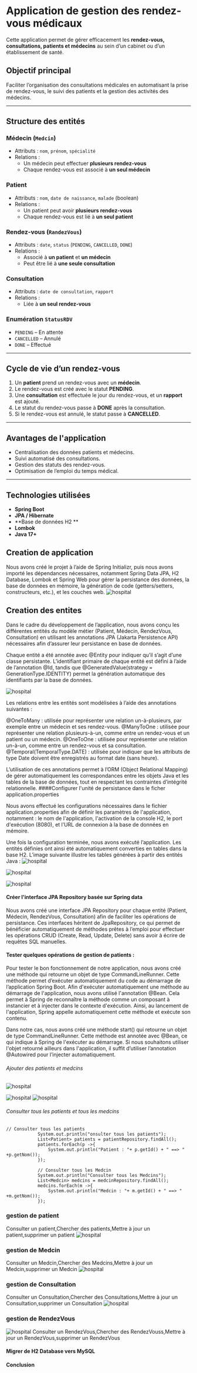 # Application de gestion des rendez-vous médicaux

Cette application permet de gérer efficacement les **rendez-vous, consultations, patients et médecins** au sein d’un cabinet ou d’un établissement de santé.

## Objectif principal

Faciliter l’organisation des consultations médicales en automatisant la prise de rendez-vous, le suivi des patients et la gestion des activités des médecins.

---

## Structure des entités

### Médecin (`Medcin`)
- Attributs : `nom`, `prénom`, `spécialité`
- Relations :
  - Un médecin peut effectuer **plusieurs rendez-vous**
  - Chaque rendez-vous est associé à **un seul médecin**

### Patient
- Attributs : `nom`, `date de naissance`, `malade` (boolean)
- Relations :
  - Un patient peut avoir **plusieurs rendez-vous**
  - Chaque rendez-vous est lié à **un seul patient**

### Rendez-vous (`RandezVous`)
- Attributs : `date`, `status` (`PENDING`, `CANCELLED`, `DONE`)
- Relations :
  - Associé à **un patient** et **un médecin**
  - Peut être lié à **une seule consultation**

### Consultation
- Attributs : `date de consultation`, `rapport`
- Relations :
  - Liée à **un seul rendez-vous**

### Enumération `StatusRDV`
- `PENDING` – En attente
- `CANCELLED` – Annulé
- `DONE` – Effectué

---

## Cycle de vie d’un rendez-vous

1. Un **patient** prend un rendez-vous avec un **médecin**.
2. Le rendez-vous est créé avec le statut **PENDING**.
3. Une **consultation** est effectuée le jour du rendez-vous, et un **rapport** est ajouté.
4. Le statut du rendez-vous passe à **DONE** après la consultation.
5. Si le rendez-vous est annulé, le statut passe à **CANCELLED**.

---

## Avantages de l'application

- Centralisation des données patients et médecins.
- Suivi automatisé des consultations.
- Gestion des statuts des rendez-vous.
- Optimisation de l’emploi du temps médical.

---

## Technologies utilisées

- **Spring Boot**
- **JPA / Hibernate**
- **Base de données H2 **
- **Lombok**
- **Java 17+**


## Creation de application 
Nous avons créé le projet à l’aide de Spring Initializr, puis nous avons importé les dépendances nécessaires, notamment Spring Data JPA, H2 Database, Lombok et Spring Web pour gérer la persistance des données, la base de données en mémoire, la génération de code (getters/setters, constructeurs, etc.), et les couches web.
![hospital](images/creationprj1.png)

## Creation des entites 
Dans le cadre du développement de l’application, nous avons conçu les différentes entités du modèle métier (Patient, Médecin, RendezVous, Consultation) en utilisant les annotations JPA (Jakarta Persistence API) nécessaires afin d’assurer leur persistance en base de données.


Chaque entité a été annotée avec @Entity pour indiquer qu’il s’agit d’une classe persistante. L’identifiant primaire de chaque entité est défini à l’aide de l’annotation @Id, tandis que @GeneratedValue(strategy = GenerationType.IDENTITY) permet la génération automatique des identifiants par la base de données.

![hospital](images/diagram.png)

Les relations entre les entités sont modélisées à l’aide des annotations suivantes :

@OneToMany : utilisée pour représenter une relation un-à-plusieurs, par exemple entre un médecin et ses rendez-vous.
@ManyToOne : utilisée pour représenter une relation plusieurs-à-un, comme entre un rendez-vous et un patient ou un médecin.
@OneToOne : utilisée pour représenter une relation un-à-un, comme entre un rendez-vous et sa consultation.
@Temporal(TemporalType.DATE) : utilisée pour indiquer que les attributs de type Date doivent être enregistrés au format date (sans heure).

L’utilisation de ces annotations permet à l’ORM (Object Relational Mapping) de gérer automatiquement les correspondances entre les objets Java et les tables de la base de données, tout en respectant les contraintes d’intégrité relationnelle.
####Configurer l'unité de persistance dans le ficher application.properties 

Nous avons effectué les configurations nécessaires dans le fichier application.properties afin de définir les paramètres de l'application, notamment :
le nom de l'application,
l'activation de la console H2,
le port d'exécution (8080),
et l’URL de connexion à la base de données en mémoire.

Une fois la configuration terminée, nous avons exécuté l’application. Les entités définies ont ainsi été automatiquement converties en tables dans la base H2.
L’image suivante illustre les tables générées à partir des entités Java :
![hospital](images/hos_has_started.png)

![hospital](images/bDB.png)

![hospital](images/hospitaldb.png)



#### Créer l'interface JPA Repository basée sur Spring data
Nous avons créé une interface JPA Repository pour chaque entité (Patient, Médecin, RendezVous, Consultation) afin de faciliter les opérations de persistance.
Ces interfaces héritent de JpaRepository, ce qui permet de bénéficier automatiquement de méthodes prêtes à l’emploi pour effectuer les opérations CRUD (Create, Read, Update, Delete) sans avoir à écrire de requêtes SQL manuelles.

#### Tester quelques opérations de gestion de patients :
Pour tester le bon fonctionnement de notre application, nous avons créé une méthode qui retourne un objet de type CommandLineRunner.
Cette méthode permet d’exécuter automatiquement du code au démarrage de l’application Spring Boot. 
Afin d'exécuter automatiquement une méthode au démarrage de l'application, nous avons utilisé l'annotation @Bean. Cela permet à Spring de reconnaître la méthode comme un composant à instancier et à injecter dans le contexte d'exécution. Ainsi, au lancement de l'application, Spring appelle automatiquement cette méthode et exécute son contenu.

Dans notre cas, nous avons créé une méthode start() qui retourne un objet de type CommandLineRunner. Cette méthode est annotée avec @Bean, ce qui indique à Spring de l'exécuter au démarrage. Si nous souhaitons utiliser l'objet retourné ailleurs dans l'application, il suffit d’utiliser l’annotation @Autowired pour l’injecter automatiquement.

  ###### Ajouter des patients et medcins

![hospital](images/codedbadd.png)

![hospital](images/dbpatient.png)       ![hospital](images/dbmedcin.png)


###### Consulter tous les patients et tous les medcins


```
// Consulter tous les patients
            System.out.println("onsulter tous les patients");
            List<Patient> patients = patientRepository.findAll();
            patients.forEach(p ->{
                System.out.println("Patient : "+ p.getId() + " ==> " +p.getNom());
            });
            
            // Consulter tous les Medcin
            System.out.println("Consulter tous les Medcins");
            List<Medcin> medcins = medcinRepository.findAll();
            medcins.forEach(m ->{
                System.out.println("Medcin : "+ m.getId() + " ==> " +m.getNom());
            });
```
### gestion de patient

Consulter un patient,Chercher des patients,Mettre à jour un patient,supprimer un patient
![hospital](images/gestionpatient.png) 
### gestion de Medcin

Consulter un Medcin,Chercher des Medcins,Mettre à jour un Medcin,supprimer un Medcin
![hospital](images/crudmedcin.png) 
### gestion de Consultation

Consulter un Consultation,Chercher des Consultations,Mettre à jour un Consultation,supprimer un Consultation
![hospital](images/crudconsult.png) 
### gestion de RendezVous
![hospital](images/crudRDV.png) 
Consulter un RendezVous,Chercher des RendezVouss,Mettre à jour un RendezVous,supprimer un RendezVous

#### Migrer de H2 Database vers MySQL
#### Conclusion 

